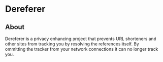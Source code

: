 # Dereferer

## About ##

Dereferer is a privacy enhancing project that prevents URL shorteners and other sites from tracking you by resolving the references itself. By ommitting the tracker from your network connections it can no longer track you.
